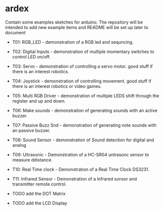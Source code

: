 # ardex

Contain some examples sketches for arduino.
The repository will be intended to add new example items and README will be set up later to document
* T01: RGB_LED - demonstration of a RGB led and sequncing.
* T02: Digital Inputs - demonstration of multiple momentary switches to control LED on/off.
* T03: Servo - demonstration of controlling a servo motor. good stuff if there is an interest robotics.
* T04: Joystick - demonstration of controlling movement. good stuff if there is an interest robotics or video games.
* T05: Multi RGB Driver - demonstration of multiple LEDS shift through the register and up and down.
* T06: Make sounds - demonstration of generating sounds with an active buzzer.
* T07: Passive Buzz Snd - demonstration of generating note sounds with an passive buzzer.
* T08: Sound Sensor - demonstration of Sound detection for digital and analog
* T09: Ultrasonic - Demonstration of a HC-SR04 untrasonc sensor to measure ddistance.
* T10: Real Time clock - Demonstration of a Real Time Clock DS3231.
* T11: Infrared Sensor - Demonstration of a Infrared sonsor and transmitter remote control.


* TODO add the DOT Matrix
* TODO add the LCD Display

